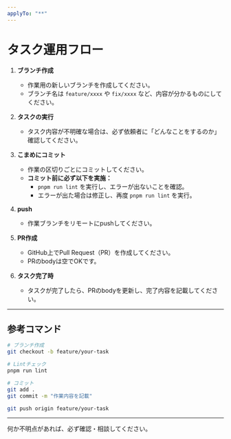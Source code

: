 ```yaml
---
applyTo: "**"
---
```


# タスク運用フロー

1. **ブランチ作成**
   - 作業用の新しいブランチを作成してください。
   - ブランチ名は `feature/xxxx` や `fix/xxxx` など、内容が分かるものにしてください。

2. **タスクの実行**
   - タスク内容が不明確な場合は、必ず依頼者に「どんなことをするのか」確認してください。

3. **こまめにコミット**
   - 作業の区切りごとにコミットしてください。
   - **コミット前に必ず以下を実施：**
     - `pnpm run lint` を実行し、エラーが出ないことを確認。
     - エラーが出た場合は修正し、再度 `pnpm run lint` を実行。

4. **push**
   - 作業ブランチをリモートにpushしてください。

5. **PR作成**
   - GitHub上でPull Request（PR）を作成してください。
   - PRのbodyは空でOKです。

6. **タスク完了時**
   - タスクが完了したら、PRのbodyを更新し、完了内容を記載してください。

---

## 参考コマンド

```sh
# ブランチ作成
git checkout -b feature/your-task

# Lintチェック
pnpm run lint

# コミット
git add .
git commit -m "作業内容を記載"

git push origin feature/your-task
```

---

何か不明点があれば、必ず確認・相談してください。
